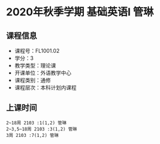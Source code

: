# 2020年秋季学期 基础英语I 管琳






## 课程信息

- 课程号：FL1001.02
- 学分：3
- 教学类型：理论课
- 开课单位：外语教学中心
- 课程类别：通修
- 课程层次：本科计划内课程

## 上课时间

```
2~18周 2103 :1(1,2) 管琳
2~3,5~18周 2103 :3(1,2) 管琳
3周 2103 :7(1,2) 管琳
```

